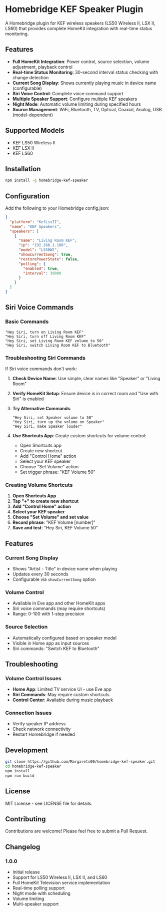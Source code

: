 # Homebridge KEF Speaker Plugin

A Homebridge plugin for KEF wireless speakers (LS50 Wireless II, LSX II, LS60) that provides complete HomeKit integration with real-time status monitoring.

## Features

- **Full HomeKit Integration**: Power control, source selection, volume adjustment, playback control
- **Real-time Status Monitoring**: 30-second interval status checking with change detection
- **Current Song Display**: Shows currently playing music in device name (configurable)
- **Siri Voice Control**: Complete voice command support
- **Multiple Speaker Support**: Configure multiple KEF speakers
- **Night Mode**: Automatic volume limiting during specified hours
- **Source Management**: WiFi, Bluetooth, TV, Optical, Coaxial, Analog, USB (model-dependent)

## Supported Models

- KEF LS50 Wireless II
- KEF LSX II  
- KEF LS60

## Installation

```bash
npm install -g homebridge-kef-speaker
```

## Configuration

Add the following to your Homebridge config.json:

```json
{
  "platform": "KefLsxII",
  "name": "KEF Speakers",
  "speakers": [
    {
      "name": "Living Room KEF",
      "ip": "192.168.1.100",
      "model": "LS50W2",
      "showCurrentSong": true,
      "restorePowerState": false,
      "polling": {
        "enabled": true,
        "interval": 30000
      }
    }
  ]
}
```

## Siri Voice Commands

### Basic Commands
```
"Hey Siri, turn on Living Room KEF"
"Hey Siri, turn off Living Room KEF"
"Hey Siri, set Living Room KEF volume to 50"
"Hey Siri, switch Living Room KEF to Bluetooth"
```

### Troubleshooting Siri Commands

If Siri voice commands don't work:

1. **Check Device Name**: Use simple, clear names like "Speaker" or "Living Room"
2. **Verify HomeKit Setup**: Ensure device is in correct room and "Use with Siri" is enabled
3. **Try Alternative Commands**:
   ```
   "Hey Siri, set Speaker volume to 50"
   "Hey Siri, turn up the volume on Speaker"
   "Hey Siri, make Speaker louder"
   ```

4. **Use Shortcuts App**: Create custom shortcuts for volume control:
   - Open Shortcuts app
   - Create new shortcut
   - Add "Control Home" action
   - Select your KEF speaker
   - Choose "Set Volume" action
   - Set trigger phrase: "KEF Volume 50"

### Creating Volume Shortcuts

1. **Open Shortcuts App**
2. **Tap "+" to create new shortcut**
3. **Add "Control Home" action**
4. **Select your KEF speaker**
5. **Choose "Set Volume" and set value**
6. **Record phrase**: "KEF Volume [number]"
7. **Save and test**: "Hey Siri, KEF Volume 50"

## Features

### Current Song Display
- Shows "Artist - Title" in device name when playing
- Updates every 30 seconds
- Configurable via `showCurrentSong` option

### Volume Control
- Available in Eve app and other HomeKit apps
- Siri voice commands (may require shortcuts)
- Range: 0-100 with 1-step precision

### Source Selection
- Automatically configured based on speaker model
- Visible in Home app as input sources
- Siri commands: "Switch KEF to Bluetooth"

## Troubleshooting

### Volume Control Issues
- **Home App**: Limited TV service UI - use Eve app
- **Siri Commands**: May require custom shortcuts
- **Control Center**: Available during music playback

### Connection Issues
- Verify speaker IP address
- Check network connectivity
- Restart Homebridge if needed

## Development

```bash
git clone https://github.com/Margarets00/homebridge-kef-speaker.git
cd homebridge-kef-speaker
npm install
npm run build
```

## License

MIT License - see LICENSE file for details.

## Contributing

Contributions are welcome! Please feel free to submit a Pull Request.

## Changelog

### 1.0.0
- Initial release
- Support for LS50 Wireless II, LSX II, and LS60
- Full HomeKit Television service implementation
- Real-time polling support
- Night mode with scheduling
- Volume limiting
- Multi-speaker support

